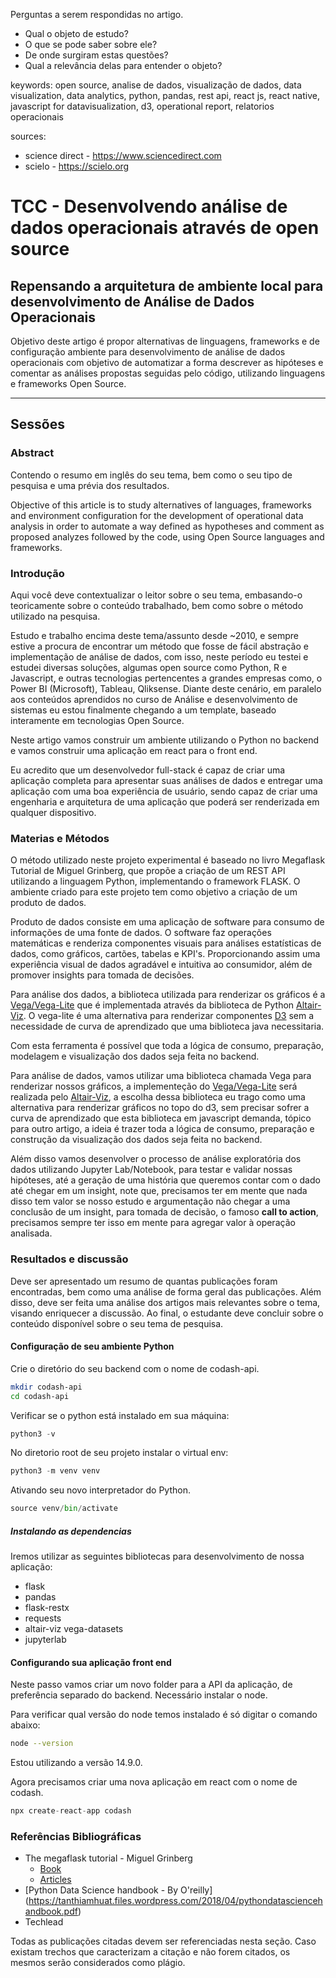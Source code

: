 Perguntas a serem respondidas no artigo.
- Qual o objeto de estudo?
- O que se pode saber sobre ele?
- De onde surgiram estas questões?
- Qual a relevância delas para entender o objeto?

keywords:
open source, analise de dados, visualização de dados, data visualization, data analytics, python, pandas, rest api, react js, react native, javascript for datavisualization, d3, operational report, relatorios operacionais

sources:

- science direct - https://www.sciencedirect.com
- scielo - https://scielo.org


# TCC - Desenvolvendo análise de dados operacionais através de open source

## Repensando a arquitetura de ambiente local para desenvolvimento de Análise de Dados Operacionais

Objetivo deste artigo é propor alternativas de linguagens, frameworks e de configuração ambiente para desenvolvimento de análise de dados operacionais com objetivo de automatizar a forma descrever as hipóteses e comentar as análises propostas seguidas pelo código, utilizando linguagens e frameworks Open Source.

---

## Sessões

### Abstract

Contendo o resumo em inglês do seu tema, bem como o seu tipo de pesquisa e uma prévia dos resultados.

Objective of this article is to study alternatives of languages, frameworks and environment configuration for the development of operational data analysis in order to automate a way defined as hypotheses and comment as proposed analyzes followed by the code, using Open Source languages and frameworks.


### Introdução

Aqui você deve contextualizar o leitor sobre o seu tema, embasando-o teoricamente sobre o conteúdo trabalhado, bem como sobre o método utilizado na pesquisa.


Estudo e trabalho encima deste tema/assunto desde ~2010, e sempre estive a procura de encontrar um método que fosse de fácil abstração e implementação de análise de dados, com isso, neste período eu testei e estudei diversas soluções, algumas open source como Python, R e Javascript, e outras tecnologias pertencentes a grandes empresas como, o Power BI (Microsoft), Tableau, Qliksense. Diante deste cenário, em paralelo aos conteúdos aprendidos no curso de Análise e desenvolvimento de sistemas eu estou finalmente chegando a um template, baseado interamente em tecnologias Open Source.

Neste artigo vamos construir um ambiente utilizando o Python no backend e vamos construir uma aplicação em react para o front end. 

Eu acredito que um desenvolvedor full-stack é capaz de criar uma aplicação completa para apresentar suas análises de dados e entregar uma aplicação com uma boa experiência de usuário, sendo capaz de criar uma engenharia e arquitetura de uma aplicação que poderá ser renderizada em qualquer dispositivo.

### Materias e Métodos

O método utilizado neste projeto experimental é baseado no livro Megaflask Tutorial de Miguel Grinberg, que propõe a criação de um REST API utilizando a linguagem Python, implementando o framework FLASK. O ambiente criado para este projeto tem como objetivo a criação de um produto de dados.

Produto de dados consiste em uma aplicação de software para consumo de informações de uma fonte de dados. O software faz operações matemáticas e renderiza componentes visuais para análises estatísticas de dados, como gráficos, cartões, tabelas e KPI's. Proporcionando assim uma experiência visual de dados agradável e intuitiva ao consumidor, além de promover insights para tomada de decisões.

Para análise dos dados, a biblioteca utilizada para renderizar os gráficos é a [Vega/Vega-Lite](https://vega.github.io/vega-lite/) que é implementada através da biblioteca de Python [Altair-Viz](https://altair-viz.github.io). O vega-lite é uma alternativa para renderizar componentes [D3](https://d3js.org/) sem a necessidade de curva de aprendizado que uma biblioteca java necessitaria.

Com esta ferramenta é possível que toda a lógica de consumo, preparação, modelagem e visualização dos dados seja feita no backend.

Para análise de dados, vamos utilizar uma biblioteca chamada Vega para renderizar nossos gráficos, a implementeção do [Vega/Vega-Lite](https://vega.github.io/vega-lite/) será realizada pelo [Altair-Viz](https://altair-viz.github.io), a escolha dessa biblioteca eu trago como uma alternativa para renderizar gráficos no topo do d3, sem precisar sofrer a curva de aprendizado que esta biblioteca em javascript demanda, tópico para outro artigo, a ideia é trazer toda a lógica de consumo, preparação e construção da visualização dos dados seja feita no backend.

Além disso vamos desenvolver o processo de análise exploratória dos dados utilizando Jupyter Lab/Notebook, para testar e validar nossas hipóteses, até a geração de uma história que queremos contar com o dado até chegar em um insight, note que, precisamos ter em mente que nada disso tem valor se nosso estudo e argumentação não chegar a uma conclusão de um insight, para tomada de decisão, o famoso __call to action__, precisamos sempre ter isso em mente para agregar valor à operação analisada.


### Resultados e discussão

Deve ser apresentado um resumo de quantas publicações foram encontradas, bem como uma análise de forma geral das publicações. Além disso, deve ser feita uma análise dos artigos mais relevantes sobre o tema, visando enriquecer a discussão. Ao final, o estudante deve concluir sobre o conteúdo disponível sobre o seu tema de pesquisa.


#### Configuração de seu ambiente Python

Crie o diretório do seu backend com o nome de codash-api.

```sh
mkdir codash-api
cd codash-api
```

Verificar se o python está instalado em sua máquina:

```python
python3 -v
```

No diretorio root de seu projeto instalar o virtual env:

```python
python3 -m venv venv
```

Ativando seu novo interpretador do Python.

```python
source venv/bin/activate
```

##### Instalando as dependencias

Iremos utilizar as seguintes bibliotecas para desenvolvimento de nossa aplicação:

- flask
- pandas
- flask-restx
- requests
- altair-viz vega-datasets
- jupyterlab

#### Configurando sua aplicação front end

Neste passo vamos criar um novo folder para a API da aplicação, de preferência separado do backend. Necessário instalar o node.

Para verificar qual versão do node temos instalado é só digitar o comando abaixo:

```sh
node --version
```

Estou utilizando a versão 14.9.0.

Agora precisamos criar uma nova aplicação em react com o nome de codash.

```javascript
npx create-react-app codash
```


### Referências Bibliográficas

- The megaflask tutorial - Miguel Grinberg
  - [Book](https://www.amazon.com.br/New-Improved-Flask-Mega-Tutorial-English-ebook/dp/B079KPG4HT)
  - [Articles](https://blog.miguelgrinberg.com/post/the-flask-mega-tutorial-part-i-hello-world)
- [Python Data Science handbook - By O'reilly] (https://tanthiamhuat.files.wordpress.com/2018/04/pythondatasciencehandbook.pdf)
- Techlead

Todas as publicações citadas devem ser referenciadas nesta seção. Caso existam trechos que caracterizam a citação e não forem citados, os mesmos serão considerados como plágio.